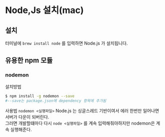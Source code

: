 # Node,Js 설치(mac)
## 설치 
터미널에 `brew install node` 를 입력하면 Node.js 가 설치됩니다.
## 유용한 npm 모듈
### nodemon
설치방법
```bash
$ npm install -g nodemon --save 
#--save는 package.json에 dependency 항목에 추가됨
```
사용법 `nodemon <실행파일>`
Node.js 는 싱글스레드 기반이여서 에러 한번만 일어나면 서버가 다운이 되버린다.  
그러면 개발할떄마다 다시 `node <실행파일>` 를 계속 입력해줘야하지만 nodemon은 계속 실행해준다.